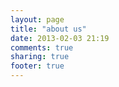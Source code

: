 ```yaml
---
layout: page
title: "about us"
date: 2013-02-03 21:19
comments: true
sharing: true
footer: true
---
```

